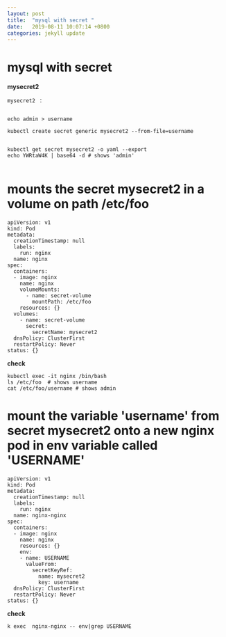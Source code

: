 ```yaml
---
layout: post
title:  "mysql with secret "
date:   2019-08-11 10:07:14 +0800
categories: jekyll update
---
```

#  mysql with secret


**mysecret2**

```
mysecret2 ：


echo admin > username

kubectl create secret generic mysecret2 --from-file=username


kubectl get secret mysecret2 -o yaml --export
echo YWRtaW4K | base64 -d # shows 'admin'


```

#   mounts the secret mysecret2 in a volume on path /etc/foo



```
apiVersion: v1
kind: Pod
metadata:
  creationTimestamp: null
  labels:
    run: nginx
  name: nginx
spec:
  containers:
  - image: nginx
    name: nginx
    volumeMounts:
      - name: secret-volume
        mountPath: /etc/foo
    resources: {}
  volumes:
    - name: secret-volume
      secret:
        secretName: mysecret2
  dnsPolicy: ClusterFirst
  restartPolicy: Never
status: {}

```
**check**


```
kubectl exec -it nginx /bin/bash
ls /etc/foo  # shows username
cat /etc/foo/username # shows admin
```


#   mount the variable 'username' from secret mysecret2 onto a new nginx pod in env variable called 'USERNAME'



```
apiVersion: v1
kind: Pod
metadata:
  creationTimestamp: null
  labels:
    run: nginx
  name: nginx-nginx
spec:
  containers:
  - image: nginx
    name: nginx
    resources: {}
    env:
    - name: USERNAME
      valueFrom:
        secretKeyRef:
          name: mysecret2
          key: username
  dnsPolicy: ClusterFirst
  restartPolicy: Never
status: {}

```
**check**


```
k exec  nginx-nginx -- env|grep USERNAME
```

